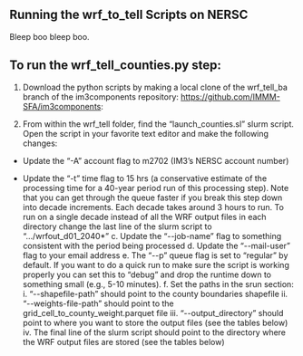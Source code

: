 ## Running the wrf_to_tell Scripts on NERSC
>
Bleep boo bleep boo.
>
## To run the wrf_tell_counties.py step:
1. Download the python scripts by making a local clone of the wrf_tell_ba branch of the im3components repository: https://github.com/IMMM-SFA/im3components:

2. From within the wrf_tell folder, find the “launch_counties.sl” slurm script. Open the script in your favorite text editor and make the following changes:
>
  * Update the “-A” account flag to m2702 (IM3’s NERSC account number)
>
  * Update the “-t” time flag to 15 hrs (a conservative estimate of the processing time for a 40-year period run of this processing step). Note that you can get through the queue faster if you break this step down into decade increments. Each decade takes around 3 hours to run. To run on a single decade instead of all the WRF output files in each directory change the last line of the slurm script to “…/wrfout_d01_2040*”
   c. Update the “--job-name” flag to something consistent with the period being processed
   d. Update the “--mail-user” flag to your email address
   e. The “--p” queue flag is set to “regular” by default. If you want to do a quick run to make sure the script is working properly you can set this to “debug” and drop the runtime down to something small (e.g., 5-10 minutes).
   f. Set the paths in the srun section:
      i.  “--shapefile-path” should point to the county boundaries shapefile
      ii. “--weights-file-path” should point to the grid_cell_to_county_weight.parquet file
      iii. “--output_directory” should point to where you want to store the output files (see the tables below)
      iv. The final line of the slurm script should point to the directory where the WRF output files are stored (see the tables below)


